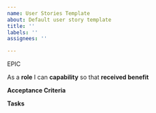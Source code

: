```yaml
---
name: User Stories Template
about: Default user story template
title: ''
labels: ''
assignees: ''

---
```


EPIC <epic>

As a **role** I can **capability** so that **received benefit**

**Acceptance Criteria**


**Tasks**
